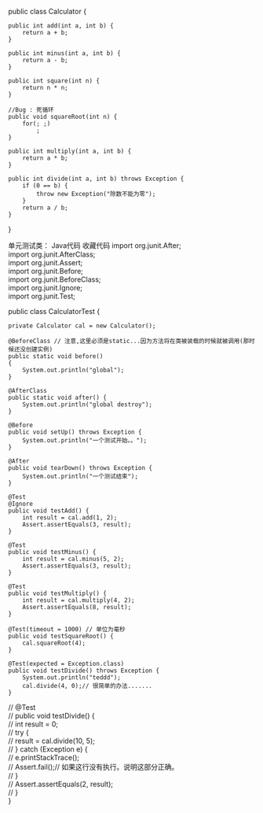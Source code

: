 public class Calculator {  
  
    public int add(int a, int b) {  
        return a + b;  
    }  
  
    public int minus(int a, int b) {  
        return a - b;  
    }  
  
    public int square(int n) {  
        return n * n;  
    }  
      
    //Bug : 死循环  
    public void squareRoot(int n) {  
        for(; ;)  
            ;  
    }  
      
    public int multiply(int a, int b) {  
        return a * b;  
    }  
  
    public int divide(int a, int b) throws Exception {  
        if (0 == b) {  
            throw new Exception("除数不能为零");  
        }  
        return a / b;  
    }  
}  
 
 单元测试类：
Java代码  收藏代码
import org.junit.After;  
import org.junit.AfterClass;  
import org.junit.Assert;  
import org.junit.Before;  
import org.junit.BeforeClass;  
import org.junit.Ignore;  
import org.junit.Test;  
  
public class CalculatorTest {  
  
    private Calculator cal = new Calculator();  
  
    @BeforeClass // 注意,这里必须是static...因为方法将在类被装载的时候就被调用(那时候还没创建实例)  
    public static void before()  
    {  
        System.out.println("global");  
    }  
  
    @AfterClass  
    public static void after() {  
        System.out.println("global destroy");  
    }  
  
    @Before  
    public void setUp() throws Exception {  
        System.out.println("一个测试开始。。");  
    }  
  
    @After  
    public void tearDown() throws Exception {  
        System.out.println("一个测试结束");  
    }  
  
    @Test  
    @Ignore  
    public void testAdd() {  
        int result = cal.add(1, 2);  
        Assert.assertEquals(3, result);  
    }  
  
    @Test  
    public void testMinus() {  
        int result = cal.minus(5, 2);  
        Assert.assertEquals(3, result);  
    }  
  
    @Test  
    public void testMultiply() {  
        int result = cal.multiply(4, 2);  
        Assert.assertEquals(8, result);  
    }  
  
    @Test(timeout = 1000) // 单位为毫秒  
    public void testSquareRoot() {  
        cal.squareRoot(4);  
    }  
  
    @Test(expected = Exception.class)  
    public void testDivide() throws Exception {  
        System.out.println("teddd");  
        cal.divide(4, 0);// 很简单的办法.......  
    }  
  
//  @Test  
//  public void testDivide() {  
//      int result = 0;  
//      try {  
//          result = cal.divide(10, 5);  
//      } catch (Exception e) {  
//          e.printStackTrace();  
//          Assert.fail();// 如果这行没有执行。说明这部分正确。  
//      }  
//      Assert.assertEquals(2, result);  
//  }  
}  
